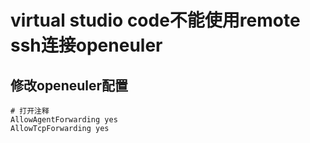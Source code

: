 #  virtual studio code不能使用remote ssh连接openeuler



## 修改openeuler配置

```shell
# 打开注释
AllowAgentForwarding yes
AllowTcpForwarding yes
```

